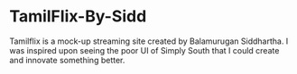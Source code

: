 # TamilFlix-By-Sidd
Tamilflix is a mock-up streaming site created by Balamurugan Siddhartha. I was inspired upon seeing the poor UI of Simply South that I could create and innovate something better.
